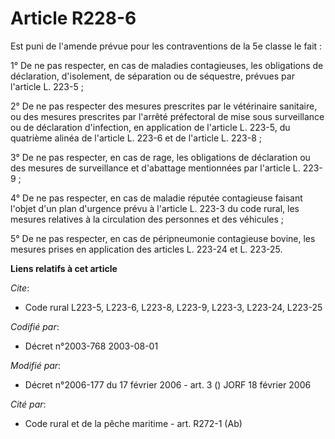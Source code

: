 # Article R228-6

Est puni de l'amende prévue pour les contraventions de la 5e classe le fait :

1° De ne pas respecter, en cas de maladies contagieuses, les obligations de déclaration, d'isolement, de séparation ou de
séquestre, prévues par l'article L. 223-5 ;

2° De ne pas respecter des mesures prescrites par le vétérinaire sanitaire, ou des mesures prescrites par l'arrêté
préfectoral de mise sous surveillance ou de déclaration d'infection, en application de l'article L. 223-5, du quatrième
alinéa de l'article L. 223-6 et de l'article L. 223-8 ;

3° De ne pas respecter, en cas de rage, les obligations de déclaration ou des mesures de surveillance et d'abattage
mentionnées par l'article L. 223-9 ;

4° De ne pas respecter, en cas de maladie réputée contagieuse faisant l'objet d'un plan d'urgence prévu à l'article L. 223-3
du code rural, les mesures relatives à la circulation des personnes et des véhicules ;

5° De ne pas respecter, en cas de péripneumonie contagieuse bovine, les mesures prises en application des articles L. 223-24
et L. 223-25.

**Liens relatifs à cet article**

_Cite_:

  - Code rural L223-5, L223-6, L223-8, L223-9, L223-3, L223-24, L223-25

_Codifié par_:

  - Décret n°2003-768 2003-08-01

_Modifié par_:

  - Décret n°2006-177 du 17 février 2006 - art. 3 () JORF 18 février 2006

_Cité par_:

  - Code rural et de la pêche maritime - art. R272-1 (Ab)
